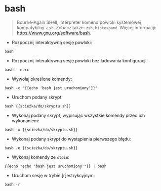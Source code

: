 # bash

> Bourne-Again SHell, interpreter komend powłoki systemowej kompatybilny z `sh`.
> Zobacz także: `zsh`, `histexpand`.
> Więcej informacji: <https://www.gnu.org/software/bash>.

- Rozpocznij interaktywną sesję powłoki:

`bash`

- Rozpocznij interaktywną sesję powłoki bez ładowania konfiguracji:

`bash --norc`

- Wywołaj określone komendy:

`bash -c "{{echo 'bash jest uruchomiony'}}"`

- Uruchom podany skrypt:

`bash {{scieżka/do/skryptu.sh}}`

- Wykonaj podany skrypt, wypisując wszystkie komendy przed ich wykonaniem:

`bash -x {{scieżka/do/skryptu.sh}}`

- Wykonaj podany skrypt do wystąpienia pierwszego błędu:

`bash -e {{scieżka/do/skryptu.sh}}`

- Wykonaj komendy ze `stdin`:

`{{echo "echo 'bash jest uruchomiony'"}} | bash`

- Uruchom sesję w trybie [r]estrykcyjnym:

`bash -r`
